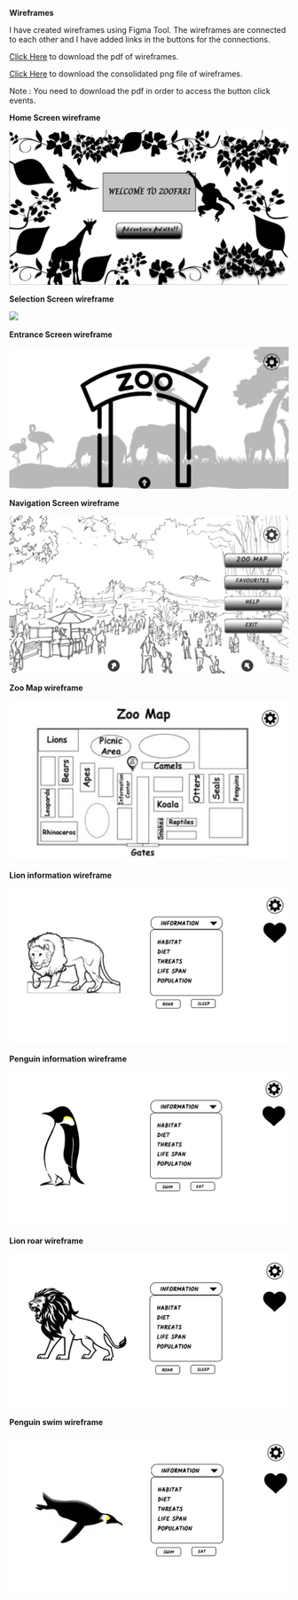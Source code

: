 **Wireframes**

I have created wireframes using Figma Tool. 
The wireframes are connected to each other and I have added links in the buttons for the connections.

<a href="working-mock/PDF wireframes.pdf">Click Here</a> to download the pdf of wireframes.

<a href="working-mock/Zoofari Wireframing.png">Click Here</a> to download the consolidated png file of wireframes.

Note : You need to download the pdf in order to access the button click events.

**Home Screen wireframe**

<img src="mock-images/image1.PNG">

**Selection Screen wireframe**

<img src="mock-images/image2 Screen.PNG">

**Entrance Screen wireframe**

<img src="mock-images/image3.PNG">

**Navigation Screen wireframe**

<img src="mock-images/image4.PNG">

**Zoo Map wireframe**

<img src="mock-images/image5.PNG">

**Lion information wireframe**

<img src="mock-images/image6.PNG">

**Penguin information wireframe**

<img src="mock-images/image7.PNG">

**Lion roar wireframe**

<img src="mock-images/image8.PNG">

**Penguin swim wireframe**

<img src="mock-images/image9.PNG">
